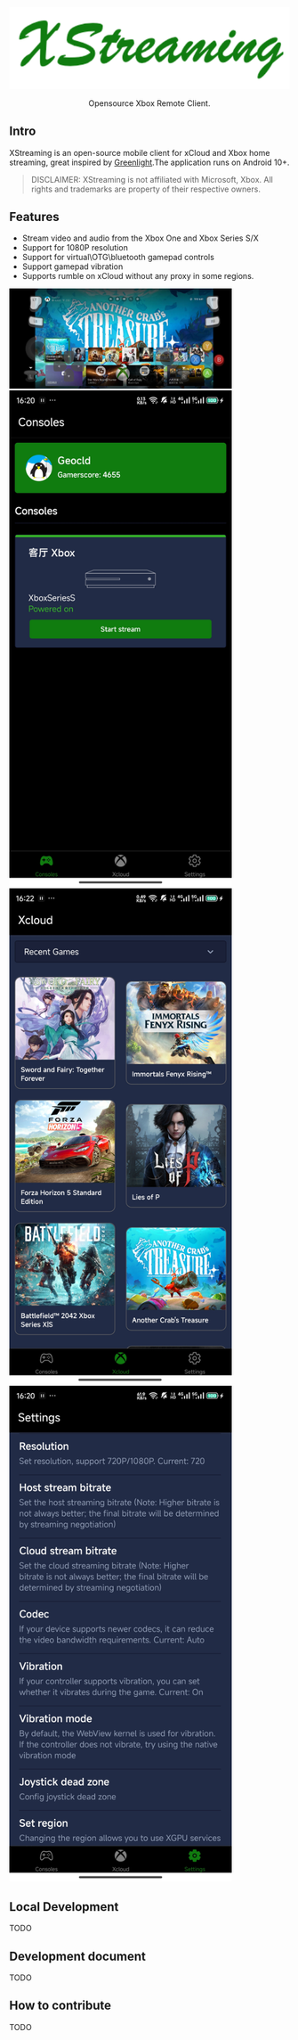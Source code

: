 <p align="center">
  <a href="https://github.com/Geocld/XStreaming">
    <img src="https://raw.githubusercontent.com/Geocld/XStreaming/main/images/logo.png" width="546">
  </a>
</p>

<p align="center">
  Opensource Xbox Remote Client.
</p>

## Intro

XStreaming is an open-source mobile client for xCloud and Xbox home streaming, great inspired by [Greenlight](https://github.com/unknownskl/greenlight).The application runs on Android 10+.

> DISCLAIMER: XStreaming is not affiliated with Microsoft, Xbox. All rights and trademarks are property of their respective owners.

## Features

- Stream video and audio from the Xbox One and Xbox Series S/X
- Support for 1080P resolution
- Support for virtual\OTG\bluetooth gamepad controls
- Support gamepad vibration
- Supports rumble on xCloud without any proxy in some regions.

<img src="https://raw.githubusercontent.com/Geocld/XStreaming/main/images/game.jpg" width="400" />
<img src="https://github.com/Geocld/XStreaming/blob/main/images/home.jpg" width="400" /> 
<img src="https://raw.githubusercontent.com/Geocld/XStreaming/main/images/xcloud.jpg" width="400" />
<img src="https://raw.githubusercontent.com/Geocld/XStreaming/main/images/settings.jpg" width="400" />

## Local Development
TODO

## Development document
TODO

## How to contribute
TODO